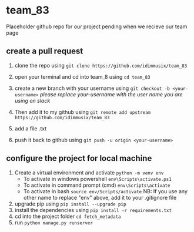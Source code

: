 # team_83

Placeholder github repo for our project pending when we recieve our team page

## create a pull request

1. clone the repo using `git clone https://github.com/idimmusix/team_83`

2. open your terminal and cd into team_8 using `cd team_83`

3. create a new branch with your username using `git checkout -b <your-username>`
   _please replace your-username with the user name you are using on slack_

4. Then add it to my github using `git remote add upstream https://github.com/idimmusix/team_83`

5. add a file <your-username>.txt

6. push it back to github using `git push -u origin <your-username>`

## configure the project for local machine

1. Create a virtual environment and activate `python -m venv env`
   - To activate in windows powershell `env\Scripts\activate.ps1`
   - To activate in command prompt (cmd) `env\Scripts\activate`
   - To activate in bash `source env/Scripts/activate`
     NB: If you use any other name to replace "env" above, add it to your .gitignore file
2. upgrade pip using `pip install --upgrade pip`
3. install the dependencies using `pip install -r requirements.txt`
4. cd into the project folder `cd fetch_metadata`
5. run `python manage.py runserver`
